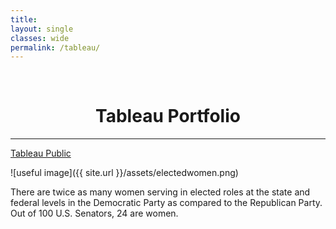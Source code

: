 ```yaml
---
title: 
layout: single
classes: wide
permalink: /tableau/
---
```

<br/> 


# <center> Tableau Portfolio </center>
- - -

[Tableau Public](https://public.tableau.com/app/profile/alex.balcazar)

![useful image]({{ site.url }}/assets/electedwomen.png)

There are twice as many women serving in elected roles at the state and federal levels in the Democratic Party as compared to the Republican Party. Out of 100 U.S. Senators, 24 are women.   
